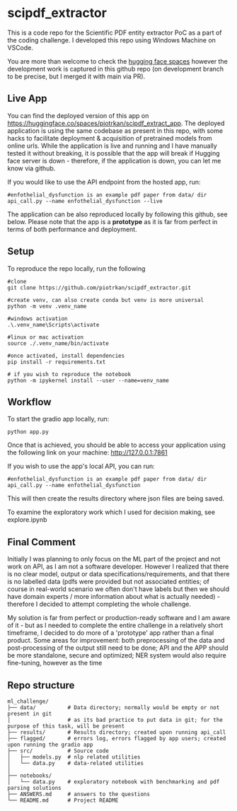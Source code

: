 # scipdf_extractor
This is a code repo for the Scientific PDF entity extractor PoC as a part of the coding challenge. I developed this repo using Windows Machine on VSCode. 

You are more than welcome to check the [hugging face spaces](https://huggingface.co/spaces/piotrkan/scipdf_extract_app) however the development work is captured in this github repo (on development branch to be precise, but I merged it with main via PR). 

## Live App
You can find the deployed version of this app on https://huggingface.co/spaces/piotrkan/scipdf_extract_app. The deployed application is using the same codebase as present in this repo, with some hacks to facilitate deployment & acquisition of pretrained models from online urls. While the application is live and running and I have manually tested it without breaking, it is possible that the app will break if Hugging face server is down - therefore, if the application is down, you can let me know via github.

If you would like to use the API endpoint from the hosted app, run:
~~~
#enfothelial_dysfunction is an example pdf paper from data/ dir
api_call.py --name enfothelial_dysfunction --live
~~~

The application can be also reproduced locally by following this github, see below. Please note that the app is a **prototype** as it is far from perfect in terms of both performance and deployment.

## Setup
To reproduce the repo locally, run the following
~~~
#clone
git clone https://github.com/piotrkan/scipdf_extractor.git

#create venv, can also create conda but venv is more universal
python -m venv .venv_name

#windows activation
.\.venv_name\Scripts\activate

#linux or mac activation
source ./.venv_name/bin/activate

#once activated, install dependencies
pip install -r requirements.txt

# if you wish to reproduce the notebook
python -m ipykernel install --user --name=venv_name

~~~

## Workflow

To start the gradio app locally, run:
~~~
python app.py
~~~

Once that is achieved, you should be able to access your application using the following link on your machine:  http://127.0.0.1:7861

If you wish to use the app's local API,  you can run: 

~~~
#enfothelial_dysfunction is an example pdf paper from data/ dir
api_call.py --name enfothelial_dysfunction 
~~~

This will then create the results directory where json files are being saved.

To examine the exploratory work which I used for decision making, see explore.ipynb

## Final Comment
Initially I was planning to only focus on the ML part of the project and not work on API, as I am not a software developer. However I realized that there is no clear model, output or data specifications/requirements, and that there is no labelled data (pdfs were provided but not associated entities; of course in real-world scenario we often don't have labels but then we should have domain experts / more information about what is actually needed) - therefore I decided to attempt completing the whole challenge. 

My solution is far from perfect or production-ready software and I am aware of it - but as I needed to complete the entire challenge in a relatively short timeframe, I decided to do more of a 'prototype' app rather than a final product. Some areas for improvement: both preprocessing of the data and post-processing of the output still need to be done; API and the APP should be more standalone, secure and optimized; NER system would also require fine-tuning, however as the time

## Repo structure
~~~
ml_challenge/
├── data/          # Data directory; normally would be empty or not present in git 
│                  # as its bad practice to put data in git; for the purpose of this task, will be present
├── results/       # Results directory; created upon running api_call 
├── flagged/       # errors log, errors flagged by app users; created upon running the gradio app 
├── src/           # Source code
│   ├── models.py  # nlp related utilities
│   └── data.py    # data-related utilities
│
├── notebooks/
│   └── data.py    # exploratory notebook with benchmarking and pdf parsing solutions  
├── ANSWERS.md     # answers to the questions
└── README.md      # Project README
~~~
